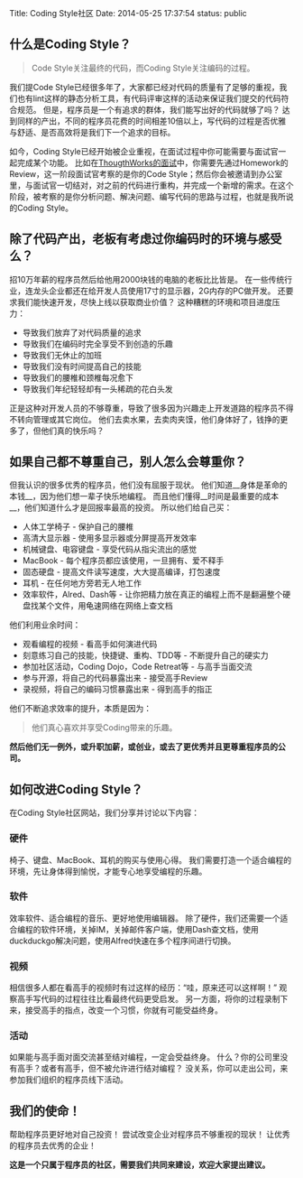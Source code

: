 Title: Coding Style社区
Date: 2014-05-25 17:37:54
status: public

## 什么是Coding Style？
>Code Style关注最终的代码，而Coding Style关注编码的过程。

我们提Code Style已经很多年了，大家都已经对代码的质量有了足够的重视，我们也有lint这样的静态分析工具，有代码评审这样的活动来保证我们提交的代码符合规范。
但是，程序员是一个有追求的群体，我们能写出好的代码就够了吗？
达到同样的产出，不同的程序员花费的时间相差10倍以上，写代码的过程是否优雅与舒适、是否高效将是我们下一个追求的目标。

如今，Coding Style已经开始被企业重视，在面试过程中你可能需要与面试官一起完成某个功能。
比如在[ThougthWorks的面试](http://teahour.fm/2014/05/09/job-interview-at-thoughtworks.html)中，你需要先通过Homework的Review，这一阶段面试官考察的是你的Code Style；然后你会被邀请到办公室里，与面试官一切结对，对之前的代码进行重构，并完成一个新增的需求。在这个阶段，被考察的是你分析问题、解决问题、编写代码的思路与过程，也就是我所说的Coding Style。

## 除了代码产出，老板有考虑过你编码时的环境与感受么？
招10万年薪的程序员然后给他用2000块钱的电脑的老板比比皆是。
在一些传统行业，连龙头企业都还在给开发人员使用17寸的显示器，2G内存的PC做开发。
还要求我们能快速开发，尽快上线以获取商业价值？
这种糟糕的环境和项目进度压力：

* 导致我们放弃了对代码质量的追求
* 导致我们在编码时完全享受不到创造的乐趣
* 导致我们无休止的加班
* 导致我们没有时间提高自己的技能
* 导致我们的腰椎和颈椎每况愈下
* 导致我们年纪轻轻却有一头稀疏的花白头发

正是这种对开发人员的不够尊重，导致了很多因为兴趣走上开发道路的程序员不得不转向管理或其它岗位。
他们去卖水果，去卖肉夹馍，他们身体好了，钱挣的更多了，但他们真的快乐吗？

## 如果自己都不尊重自己，别人怎么会尊重你？
但我认识的很多优秀的程序员，他们没有屈服于现状。
他们知道__身体是革命的本钱__，因为他们想一辈子快乐地编程。
而且他们懂得__时间是最重要的成本__，他们知道什么才是回报率最高的投资。
所以他们给自己买：
* 人体工学椅子 - 保护自己的腰椎
* 高清大显示器 - 使用多显示器或分屏提高开发效率
* 机械键盘、电容键盘 - 享受代码从指尖流出的感觉
* MacBook - 每个程序员都应该使用，一旦拥有、爱不释手
* 固态硬盘 - 提高文件读写速度，大大提高编译，打包速度
* 耳机 - 在任何地方旁若无人地工作
* 效率软件，Alred、Dash等 - 让你把精力放在真正的编程上而不是翻遍整个硬盘找某个文件，用龟速网络在网络上查文档

他们利用业余时间：
* 观看编程的视频 - 看高手如何演进代码
* 刻意练习自己的技能，快捷键、重构、TDD等 - 不断提升自己的硬实力
* 参加社区活动，Coding Dojo，Code Retreat等 - 与高手当面交流
* 参与开源，将自己的代码暴露出来 - 接受高手Review
* 录视频，将自己的编码习惯暴露出来 - 得到高手的指正

他们不断追求效率的提升，本质是因为：
>他们真心喜欢并享受Coding带来的乐趣。

**然后他们无一例外，或升职加薪，或创业，或去了更优秀并且更尊重程序员的公司。**


## 如何改进Coding Style？
在Coding Style社区网站，我们分享并讨论以下内容：
### 硬件
椅子、键盘、MacBook、耳机的购买与使用心得。
我们需要打造一个适合编程的环境，先让身体得到愉悦，才能专心地享受编程的乐趣。

### 软件
效率软件、适合编程的音乐、更好地使用编辑器。
除了硬件，我们还需要一个适合编程的软件环境，关掉IM，关掉邮件客户端，使用Dash查文档，使用duckduckgo解决问题，使用Alfred快速在多个程序间进行切换。

### 视频
相信很多人都在看高手的视频时有过这样的经历：“哇，原来还可以这样啊！”
观察高手写代码的过程往往比看最终代码更受启发。
另一方面，将你的过程录制下来，接受高手的指点，改变一个习惯，你就有可能受益终身。

### 活动
如果能与高手面对面交流甚至结对编程，一定会受益终身。
什么？你的公司里没有高手？或者有高手，但不被允许进行结对编程？
没关系，你可以走出公司，来参加我们组织的程序员线下活动。


## 我们的使命！
帮助程序员更好地对自己投资！
尝试改变企业对程序员不够重视的现状！
让优秀的程序员去优秀的企业！

**这是一个只属于程序员的社区，需要我们共同来建设，欢迎大家提出建议。**